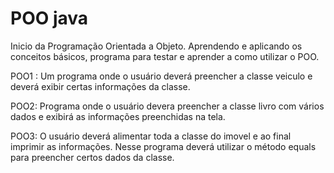 # POO java

Inicio da Programação Orientada a Objeto. Aprendendo e aplicando os conceitos básicos, programa para testar e aprender a como utilizar o POO.

POO1 : Um programa onde o usuário deverá preencher a classe veiculo e deverá exibir certas informações da classe.

POO2: Programa onde o usuário devera preencher a classe livro com vários dados e exibirá as informações preenchidas na tela.

POO3: O usuário deverá alimentar toda a classe do imovel e ao final imprimir as informações. Nesse programa deverá utilizar o método equals para preencher certos dados da classe.

